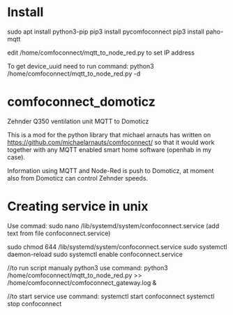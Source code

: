 # Install
sudo apt install python3-pip
pip3 install pycomfoconnect
pip3 install paho-mqtt

edit /home/comfoconnect/mqtt_to_node_red.py to set IP address

To get device_uuid need to run command:
python3 /home/comfoconnect/mqtt_to_node_red.py -d <ip-address>

# comfoconnect_domoticz
Zehnder Q350 ventilation unit MQTT to Domoticz

This is a mod for the python library that michael arnauts has written on https://github.com/michaelarnauts/comfoconnect/ so that it would work together with any MQTT enabled smart home software (openhab in my case).

Information using MQTT and Node-Red is push to Domoticz, at moment also from Domoticz can control Zehnder speeds.

# Creating service in unix
Use commad:
sudo nano /lib/systemd/system/confoconnect.service (add text from file confoconnect.service)

sudo chmod 644 /lib/systemd/system/confoconnect.service
sudo systemctl daemon-reload
sudo systemctl enable confoconnect.service

//to run script manualy python3 use command:
python3 /home/comfoconnect/mqtt_to_node_red.py >> /home/comfoconnect/comfoconnect_gateway.log &

//to start service use command:
systemctl start confoconnect
systemctl stop confoconnect

